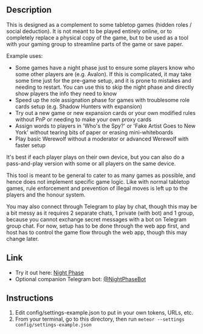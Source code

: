 ## Description

This is designed as a complement to some tabletop games (hidden roles / social deduction). It is not meant to be played entirely online, or to completely replace a physical copy of the game, but to be used as a tool with your gaming group to streamline parts of the game or save paper.

Example uses:
- Some games have a night phase just to ensure some players know who some other players are (e.g. Avalon). If this is complicated, it may take some time just for the pre-game setup, and it is prone to mistakes and needing to restart. You can use this to skip the night phase and directly show players the info they need to know
- Speed up the role assignation phase for games with troublesome role cards setup (e.g. Shadow Hunters with expansion)
- Try out a new game or new expansion cards or your own modified rules without PnP or needing to make your own proxy cards
- Assign words to players in 'Who's the Spy?' or 'Fake Artist Goes to New York' without tearing bits of paper or erasing mini-whiteboards
- Play basic Werewolf without a moderator or advanced Werewolf with faster setup

It's best if each player plays on their own device, but you can also do a pass-and-play version with some or all players on the same device.

This tool is meant to be general to cater to as many games as possible, and hence does not implement specific game logic. Like with normal tabletop games, rule enforcement and prevention of illegal moves is left up to the players and the honour system.

You may also connect through Telegram to play by chat, though this may be a bit messy as it requires 2 separate chats, 1 private (with bot) and 1 group, because you cannot exchange secret messages with a bot on Telegram group chat. For now, setup has to be done through the web app first, and host has to control the game flow through the web app, though this may change later.

## Link

- Try it out here: [Night Phase](http://nightphase.herokuapp.com)
- Optional companion Telegram bot: [@NightPhaseBot](http://telegram.me/NightPhaseBot)

## Instructions

1. Edit config/settings-example.json to put in your own tokens, URLs, etc.
2. From your terminal, go to this directory, then run `meteor --settings config/settings-example.json`
